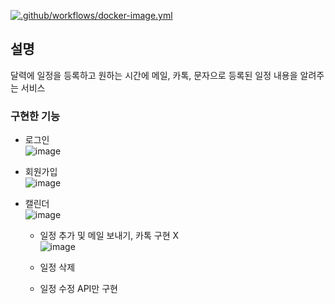 [![.github/workflows/docker-image.yml](https://github.com/CodingCitron/auto-mail/actions/workflows/docker-image.yml/badge.svg)](https://github.com/CodingCitron/auto-mail/actions/workflows/docker-image.yml)
## 설명
달력에 일정을 등록하고 원하는 시간에 메일, 카톡, 문자으로 등록된 일정 내용을 알려주는 서비스  

### 구현한 기능
- 로그인  
![image](https://github.com/CodingCitron/vue-to-do/assets/78482307/4cce0177-dfa2-43fc-b307-82e900fc977f)

- 회원가입  
![image](https://github.com/CodingCitron/vue-to-do/assets/78482307/bc060bc5-912d-4f2a-a342-44ac5c9e480f)

- 캘린더  
![image](https://github.com/CodingCitron/vue-to-do/assets/78482307/8b51c07d-e195-49bb-859e-e02a08e65ca8)
 
  - 일정 추가 및 메일 보내기, 카톡 구현 X  
![image](https://github.com/CodingCitron/vue-to-do/assets/78482307/e18aa1c5-b293-499a-a0e3-8fc0b1888021)

  - 일정 삭제  
  - 일정 수정 API만 구현
